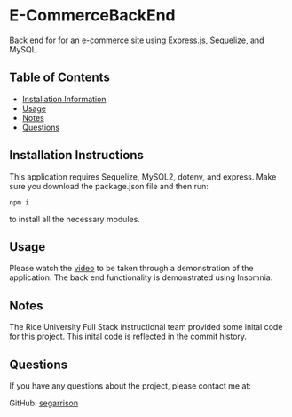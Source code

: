 # E-CommerceBackEnd
Back end for for an e-commerce site using Express.js, Sequelize, and MySQL.

## Table of Contents

- [Installation Information](#installation)
- [Usage](#usage)
- [Notes](#notes)
- [Questions](#questions)
  <a name="installation"></a>

## Installation Instructions

This application requires Sequelize, MySQL2, dotenv, and express. Make sure you download the package.json file and then run:

```
npm i
```
to install all the necessary modules. 

<a name="usage"></a>

## Usage

Please watch the [video](https://watch.screencastify.com/v/ynrUw4WCYX3BbfsrVrJC) to be taken through a demonstration of the application. The back end functionality is demonstrated using Insomnia.

<a name="notes"></a>

## Notes

The Rice University Full Stack instructional team provided some inital code for this project. This inital code is reflected in the commit history.

<a name="questions"></a>

## Questions

If you have any questions about the project, please contact me at:

GitHub: [segarrison](https://github.com/segarrison)